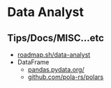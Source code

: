 # Data Analyst

## Tips/Docs/MISC...etc

* [roadmap.sh/data-analyst](https://roadmap.sh/data-analyst)
* DataFrame
    * [pandas.pydata.org/](https://pandas.pydata.org/)
    * [github.com/pola-rs/polars](https://github.com/pola-rs/polars)